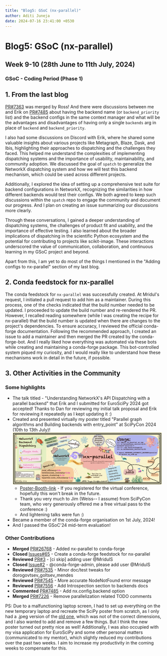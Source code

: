 ```yaml
---
title: "Blog5: GSoC (nx-parallel)"
author: Aditi Juneja
date: 2024-07-16 23:41:00 +0530
---
```


# Blog5: GSoC (nx-parallel)

## Week 9-10 (28th June to 11th July, 2024)

### GSoC - Coding Period (Phase 1)

## 1. From the last blog

[PR#7363](https://github.com/networkx/networkx/pull/7363) was merged by Ross! And there were discussions between me and Erik on [PR#7485](https://github.com/networkx/networkx/pull/7485) about having the backend name (or `backend_priority` list) and the backend configs in the same context manager and what will be the advantages and disadvantages of having only a single `backends` arg in place of `backend` and `backend_priority`.

I also had some discussions on Discord with Erik, where he shared some valuable insights about various projects like Metagraph, Blaze, Dask, and Ibis, highlighting their approaches to dispatching and the challenges they faced. This helped me understand the complexities of implementing dispatching systems and the importance of usability, maintainability, and community adoption. We discussed the goal of `spatch` to generalize the NetworkX dispatching system and how we will test this backend mechanism, which could be used across different projects.

Additionally, I explored the idea of setting up a comprehensive test suite for backend configurations in NetworkX, recognizing the similarities in how different backends would test their configs. We both agreed to keep such discussions within the `spatch` repo to engage the community and document our progress. And I plan on creating an issue summarizing our discussions more clearly.

Through these conversations, I gained a deeper understanding of dispatching systems, the challenges of product fit and usability, and the importance of effective testing. I also learned about the broader implications of dispatching in the scientific Python ecosystem and the potential for contributing to projects like scikit-image. These interactions underscored the value of communication, collaboration, and continuous learning in my GSoC project and beyond.

Apart from this, I am yet to do most of the things I mentioned in the "Adding configs to nx-parallel" section of my last blog.

## 2. Conda feedstock for nx-parallel

The conda feedstock for `nx-parallel` was successfully created. At Mridul's request, I initiated a pull request to add him as a maintainer. During this process, one of the checks indicated that the build number needed to be updated. I proceeded to update the build number and re-rendered the PR. However, I recalled reading somewhere (while I was creating the recipe for nx-parallel) that the build number is updated when there are changes to the project's dependencies. To ensure accuracy, I reviewed the official conda-forge documentation. Following the recommended approach, I created an issue to add a maintainer and then merged the PR created by the conda-forge-bot. And I really liked how everything was automated via these bots while creating and maintaining a conda-forge package. This bot-controlled system piqued my curiosity, and I would really like to understand how these mechanisms work in detail in the future, if possible.

## 3. Other Activities in the Community

### Some highlights

- The talk titled - "Understanding NetworkX's API Dispatching with a parallel backend" that Erik and I submitted for EuroSciPy 2024 got accepted! Thanks to Dan for reviewing my initial talk proposal and Erik for reviewing it repeatedly as I kept updating it :)
- Created and presented virtually my poster titled "Parallel graph algorithms and Building backends with entry_point" at SciPyCon 2024 (10th to 13th July)!
<a href="https://github.com/Schefflera-Arboricola/Stuff/blob/main/Projects/networkx-related/aditi_juneja_nxp_scipycon24_poster.png"><img src="https://github.com/Schefflera-Arboricola/Stuff/raw/main/Projects/networkx-related/aditi_juneja_nxp_scipycon24_poster.png"></img></a>
    - [Poster-Booth-link](https://www.airmeet.com/event/b21647f0-38b7-11ef-a03c-fd16c137ca62?booth=6689a402d4316e0dcdeba27c) - If you registered for the virtual conference, hopefully this won't break in the future.
    - Thank you very much to Jim (Weiss-- I assume) from SciPyCon team, who very generously offered me a free virtual pass to the conference :)
    - And lightening talks were fun :)
- Became a member of the conda-forge organisation on 1st July, 2024!
- And I passed the GSoC'24 mid-term evaluation!

### Other Contributions

- **Merged** [PR#26768](https://github.com/conda-forge/staged-recipes/pull/26768) - Added nx-parallel to conda-forge
- **Closed** [Issues#65](https://github.com/networkx/nx-parallel/issues/65) - Create a conda-forge feedstock for nx-parallel
- **Reviewed** [PR#3](https://github.com/conda-forge/nx-parallel-feedstock/pull/3) - [ci skip] adding user @MridulS
- **Closed** [Issue#2](https://github.com/conda-forge/nx-parallel-feedstock/issues/2) - @conda-forge-admin, please add user @MridulS
- **Reviewed** [PR#7535](https://github.com/networkx/networkx/pull/7535) - Minor doc/test tweaks for dorogovtsev_goltsev_mendes
- **Reviewed** [PR#7545](https://github.com/networkx/networkx/pull/7545) - More accurate NodeNotFound error message
- **Reviewed** [PR#7556](https://github.com/networkx/networkx/pull/7556) - Add Introspection section to backends docs
- **Commented** [PR#7485](https://github.com/networkx/networkx/pull/7485) - Add nx.config.backend option
- **Merged** [PR#7226](https://github.com/networkx/networkx/pull/7226) - Remove parallelization related TODO comments

PS: Due to a malfunctioning laptop screen, I had to set up everything on the new temporary laptop and recreate the SciPy poster from scratch, as I only had a .jpeg version of the [old one](https://github.com/Schefflera-Arboricola/Stuff/blob/main/Projects/networkx-related/A_juneja_nx-parallel_illustration_old.jpeg), which was not of the correct dimensions, and I also wanted to add and remove a few things. But I think the new poster turned out pretty nice as well! Additionally, I was also occupied with my visa application for EuroSciPy and some other personal matters (communicated to my mentor), which slightly reduced my contributions over the past two weeks. I aim to increase my productivity in the coming weeks to compensate for this.
